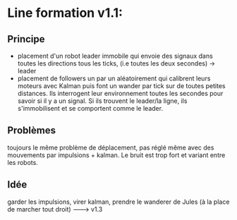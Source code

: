 # Line formation v1.1:
## Principe
* placement d'un robot leader immobile qui envoie des signaux dans toutes les directions tous les ticks, (i.e toutes les deux secondes) -> leader
* placement de followers un par un aléatoirement qui calibrent leurs moteurs avec Kalman puis font un wander par tick sur de toutes petites distances. Ils interrogent leur environnement toutes les secondes pour savoir si il y a un signal. Si ils trouvent le leader/la ligne, ils s'immobilisent et se comportent comme le leader.

## Problèmes
toujours le même problème de déplacement, pas réglé même avec des mouvements par impulsions + kalman. Le bruit est trop fort et variant entre les robots.

## Idée
garder les impulsions, virer kalman, prendre le wanderer de Jules (à la place de marcher tout droit) ---> v1.3
